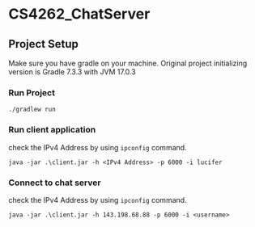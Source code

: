 # CS4262_ChatServer

## Project Setup

Make sure you have gradle on your machine. Original project initializing version is Gradle 7.3.3 with JVM 17.0.3

### Run Project

``` 
./gradlew run
```

### Run client application

check the IPv4 Address by using `ipconfig` command.

```
java -jar .\client.jar -h <IPv4 Address> -p 6000 -i lucifer
```

### Connect to chat server

check the IPv4 Address by using `ipconfig` command.

```
java -jar .\client.jar -h 143.198.68.88 -p 6000 -i <username>
```